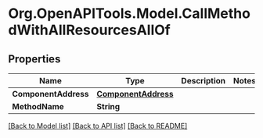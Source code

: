 # Org.OpenAPITools.Model.CallMethodWithAllResourcesAllOf

## Properties

| Name                 | Type                                        | Description | Notes |
| -------------------- | ------------------------------------------- | ----------- | ----- |
| **ComponentAddress** | [**ComponentAddress**](ComponentAddress.md) |             |
| **MethodName**       | **String**                                  |             |

[[Back to Model list]](../README.md#documentation-for-models)
[[Back to API list]](../README.md#documentation-for-api-endpoints)
[[Back to README]](../README.md)
